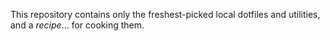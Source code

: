 This repository contains  only the freshest-picked local dotfiles and utilities, and a *recipe*... for cooking them.
